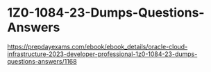 # 1Z0-1084-23-Dumps-Questions-Answers
https://prepdayexams.com/ebook/ebook_details/oracle-cloud-infrastructure-2023-developer-professional-1z0-1084-23-dumps-questions-answers/1168
